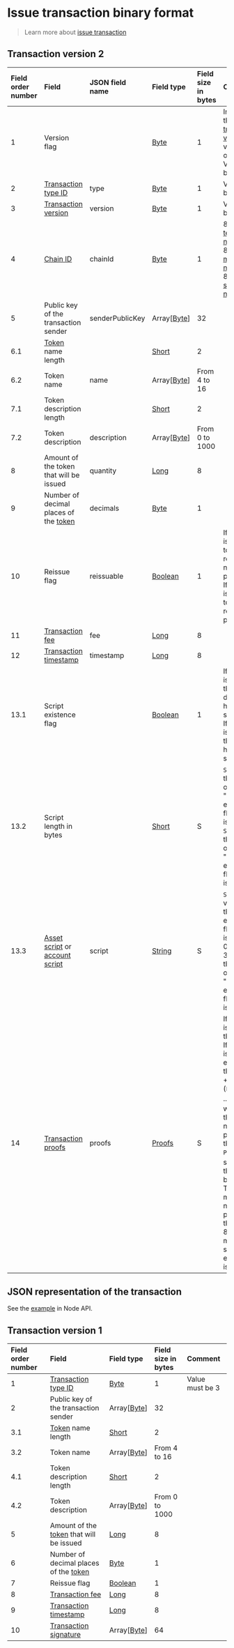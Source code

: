 # Issue transaction binary format

> Learn more about [issue transaction](/blockchain/transaction-type/issue-transaction.md)

## Transaction version 2

| Field order number | Field | JSON field name | Field type | Field size in bytes | Comment |
| :--- | :--- | :--- | :--- | :--- | :--- |
| 1 | Version flag | | [Byte](/blockchain/blockchain/blockchain-data-types.md) | 1 | Indicates the [transaction version](/blockchain/transaction/transaction-version.md) is version 2 or higher.<br>Value must be 0 |
| 2 | [Transaction type ID](/blockchain/transaction-type.md) | type | [Byte](/blockchain/blockchain/blockchain-data-types.md) | 1 | Value must be 3 |
| 3 | [Transaction version](/blockchain/transaction/transaction-version.md) | version | [Byte](/blockchain/blockchain/blockchain-data-types.md) | 1 | Value must be 2 |
| 4 | [Chain ID](/blockchain/blockchain-network/chain-id.md) | chainId | [Byte](/blockchain/blockchain/blockchain-data-types.md) | 1 | 84 — for [test network](/blockchain/blockchain-network/test-network.md)<br>87 — for [main network](/blockchain/blockchain-network/main-network.md)<br>83 — for [stage network](/blockchain/blockchain-network/stage-network.md) |
| 5 | Public key of the transaction sender  | senderPublicKey | Array[[Byte](/blockchain/blockchain/blockchain-data-types.md)] | 32 | |
| 6.1 | [Token](/blockchain/token.md) name length | | [Short](/blockchain/blockchain/blockchain-data-types.md) | 2 | |
| 6.2 | Token name | name | Array[[Byte](/blockchain/blockchain/blockchain-data-types.md)] | From 4 to 16 | |
| 7.1 | Token description length | | [Short](/blockchain/blockchain/blockchain-data-types.md) | 2 | |
| 7.2 | Token description | description | Array[[Byte](/blockchain/blockchain/blockchain-data-types.md)] | From 0 to 1000 | |
| 8 | Amount of the token that will be issued | quantity | [Long](/blockchain/blockchain/blockchain-data-types.md) | 8 | |
| 9 | Number of decimal places of the [token](/blockchain/token.md) | decimals | [Byte](/blockchain/blockchain/blockchain-data-types.md) | 1 | |
| 10 | Reissue flag | reissuable | [Boolean](/blockchain/blockchain/blockchain-data-types.md) | 1 | If the value is 0, then token reissue is not possible.<br>If the value is 1, then token reissue is possible |
| 11 | [Transaction fee](/blockchain/transaction/transaction-fee.md) | fee | [Long](/blockchain/blockchain/blockchain-data-types.md) | 8 | |
| 12 | [Transaction timestamp](/blockchain/transaction/transaction-timestamp.md) | timestamp | [Long](/blockchain/blockchain/blockchain-data-types.md) | 8 | |
| 13.1 | Script existence flag | | [Boolean](/blockchain/blockchain/blockchain-data-types.md) | 1 | If the value is 0, then the token does not have a script.<br>If the value is 1, then the token has a script |
| 13.2 | Script length in bytes | | [Short](/blockchain/blockchain/blockchain-data-types.md) | S | `S = 0 ` if the value of the "Script existence flag" field is 0.<br>`S = 2 `if the value of the "Script existence flag" field is 1 |
| 13.3 | [Asset script](/ride/script/script-types/asset-script.md) or [account script](/ride/script/script-types/account-script.md) | script | [String](/blockchain/blockchain/blockchain-data-types.md) | S | `S = 0` if the value of the "Script existence flag" field is 0.<br>0 &lt; `S` ≤ 32768, if the value of the "Script existence flag" field is 1 |
| 14 | [Transaction proofs](/blockchain/transaction/transaction-proof.md) | proofs | [Proofs](/blockchain/transaction/transaction-proof.md) | S | If the array is empty, then `S`= 3. <br>If the array is not empty, then `S` = 3 + 2 × `N` + (`P`<sub>1</sub> + `P`<sub>2</sub> + ... + `P`<sub>n</sub>), where `N` is the number of proofs in the array, `P`<sub>n</sub> is the size on `N`-th proof in bytes. <br>The maximum number of proofs in the array is 8. The maximum size of each proof is 64 bytes |

## JSON representation of the transaction

See the [example](https://testnodes.wavesnodes.com/transactions/info/8jfD2JBLe23XtCCSQoTx5eAW5QCU6Mbxi3r78aNQLcNf) in Node API.

## Transaction version 1

| Field order number | Field | Field type | Field size in bytes | Comment |
| :--- | :--- | :--- | :--- | :--- |
| 1 | [Transaction type ID](/blockchain/transaction-type.md) | [Byte](/blockchain/blockchain/blockchain-data-types.md) | 1 | Value must be 3 |
| 2 | Public key of the transaction sender  | Array[[Byte](/blockchain/blockchain/blockchain-data-types.md)] | 32 | |
| 3.1 | [Token](/blockchain/token.md) name length | [Short](/blockchain/blockchain/blockchain-data-types.md) | 2 | |
| 3.2 | Token name | Array[[Byte](/blockchain/blockchain/blockchain-data-types.md)] | From 4 to 16 | |
| 4.1 | Token description length | [Short](/blockchain/blockchain/blockchain-data-types.md) | 2 | |
| 4.2 | Token description | Array[[Byte](/blockchain/blockchain/blockchain-data-types.md)] | From 0 to 1000 | |
| 5 | Amount of the [token](/blockchain/token.md) that will be issued | [Long](/blockchain/blockchain/blockchain-data-types.md) | 8 | |
| 6 | Number of decimal places of the [token](/blockchain/token.md) | [Byte](/blockchain/blockchain/blockchain-data-types.md) | 1 | |
| 7 | Reissue flag | [Boolean](/blockchain/blockchain/blockchain-data-types.md) | 1 | |
| 8 | [Transaction fee](/blockchain/transaction/transaction-fee.md) | [Long](/blockchain/blockchain/blockchain-data-types.md) | 8 | |
| 9 | [Transaction timestamp](/blockchain/transaction/transaction-timestamp.md) | [Long](/blockchain/blockchain/blockchain-data-types.md) | 8 | |
| 10 | [Transaction signature](/blockchain/transaction/transaction-signature.md) | Array[[Byte](/blockchain/blockchain/blockchain-data-types.md)] | 64 | | |
